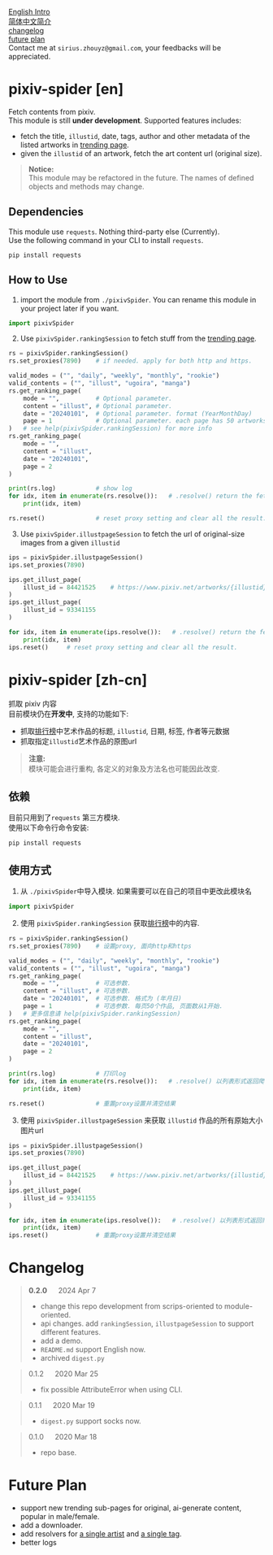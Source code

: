 
[English Intro](<#pixiv-spider [en]>)  
[简体中文简介](<#pixiv-spider [zh-cn]>)  
[changelog](<#changelog>)  
[future plan](<#future-plan>)  
Contact me at `sirius.zhouyz@gmail.com`, your feedbacks will be appreciated.

# pixiv-spider [en]
Fetch contents from pixiv.  
This module is still **under development**. Supported features includes:
- fetch the title, `illustid`, date, tags, author and other metadata of the listed artworks in [trending page](https://www.pixiv.net/ranking.php). 
- given the `illustid` of an artwork, fetch the art content url (original size).

>**Notice:**  
This module may be refactored in the future. The names of defined objects and methods may change.

## Dependencies
This module use `requests`. Nothing third-party else (Currently).  
Use the following command in your CLI to install `requests`.
```shell
pip install requests
```

## How to Use

1. import the module from `./pixivSpider`. You can rename this module in your project later if you want.
```python
import pixivSpider
```

2. Use `pixivSpider.rankingSession` to fetch stuff from the [trending page](https://www.pixiv.net/ranking.php).
```python
rs = pixivSpider.rankingSession()
rs.set_proxies(7890)    # if needed. apply for both http and https.

valid_modes = ("", "daily", "weekly", "monthly", "rookie")
valid_contents = ("", "illust", "ugoira", "manga")
rs.get_ranking_page(
    mode = "",          # Optional parameter.
    content = "illust", # Optional parameter.
    date = "20240101",  # Optional parameter. format (YearMonthDay)
    page = 1            # Optional parameter. each page has 50 artworks, pageNum starts from 1.
)   # see help(pixivSpider.rankingSession) for more info
rs.get_ranking_page(
    mode = "",          
    content = "illust", 
    date = "20240101",  
    page = 2
)

print(rs.log)           # show log
for idx, item in enumerate(rs.resolve()):   # .resolve() return the fetched results in a list of item dict.
    print(idx, item)

rs.reset()              # reset proxy setting and clear all the result.
```
3. Use `pixivSpider.illustpageSession` to fetch the url of original-size images from a given `illustid`
```python
ips = pixivSpider.illustpageSession()
ips.set_proxies(7890)

ips.get_illust_page(
    illust_id = 84421525    # https://www.pixiv.net/artworks/{illustid}
)
ips.get_illust_page(
    illust_id = 93341155
)

for idx, item in enumerate(ips.resolve()):   # .resolve() return the fetched results in a list of item dict.
    print(idx, item)
ips.reset()     # reset proxy setting and clear all the result.
``` 

# pixiv-spider [zh-cn]
抓取 pixiv 内容   
目前模块仍在**开发中**, 支持的功能如下:
- 抓取[排行榜](https://www.pixiv.net/ranking.php)中艺术作品的标题, `illustid`, 日期, 标签, 作者等元数据
- 抓取指定`illustid`艺术作品的原图url

>**注意:**  
模块可能会进行重构, 各定义的对象及方法名也可能因此改变.

## 依赖
目前只用到了`requests` 第三方模块.  
使用以下命令行命令安装:
```shell
pip install requests
```
## 使用方式

1. 从 `./pixivSpider`中导入模块. 如果需要可以在自己的项目中更改此模块名
```python
import pixivSpider
```

2. 使用 `pixivSpider.rankingSession` 获取[排行榜](https://www.pixiv.net/ranking.php)中的内容.
```python
rs = pixivSpider.rankingSession()
rs.set_proxies(7890)    # 设置proxy, 面向http和https

valid_modes = ("", "daily", "weekly", "monthly", "rookie")
valid_contents = ("", "illust", "ugoira", "manga")
rs.get_ranking_page(
    mode = "",          # 可选参数.
    content = "illust", # 可选参数.
    date = "20240101",  # 可选参数. 格式为 (年月日)
    page = 1            # 可选参数. 每页50个作品, 页面数从1开始.
)   # 更多信息请 help(pixivSpider.rankingSession)
rs.get_ranking_page(
    mode = "",          
    content = "illust", 
    date = "20240101",  
    page = 2
)

print(rs.log)           # 打印log
for idx, item in enumerate(rs.resolve()):   # .resolve() 以列表形式返回爬取到的所有结果, 列表中每一个dict对应一个列出的作品
    print(idx, item)

rs.reset()              # 重置proxy设置并清空结果
```
3. 使用 `pixivSpider.illustpageSession` 来获取 `illustid` 作品的所有原始大小图片url
```python
ips = pixivSpider.illustpageSession()
ips.set_proxies(7890)

ips.get_illust_page(
    illust_id = 84421525    # https://www.pixiv.net/artworks/{illustid}
)
ips.get_illust_page(
    illust_id = 93341155
)

for idx, item in enumerate(ips.resolve()):   # .resolve() 以列表形式返回爬取到的所有结果, 列表中每一个dict对应一个执行过的每一个illust_id
    print(idx, item)
ips.reset()             # 重置proxy设置并清空结果
``` 

# Changelog
> **0.2.0** &emsp; 2024 Apr 7  
> - change this repo development from scrips-oriented to module-oriented.
> - api changes. add `rankingSession`, `illustpageSession` to support different features.
> - add a demo.
> - `README.md` support English now.
> - archived `digest.py`

> 0.1.2 &emsp; 2020 Mar 25   
> - fix possible AttributeError when using CLI.
  
> 0.1.1 &emsp; 2020 Mar 19   
> - `digest.py` support socks now. 

> 0.1.0 &emsp; 2020 Mar 18   
> - repo base.

# Future Plan
- support new trending sub-pages for original, ai-generate content, popular in male/female.
- add a downloader.
- add resolvers for [a single artist](https://www.pixiv.net/users/11) and [a single tag](https://www.pixiv.net/tags/%E3%82%A4%E3%83%A9%E3%82%B9%E3%83%88).
- better logs